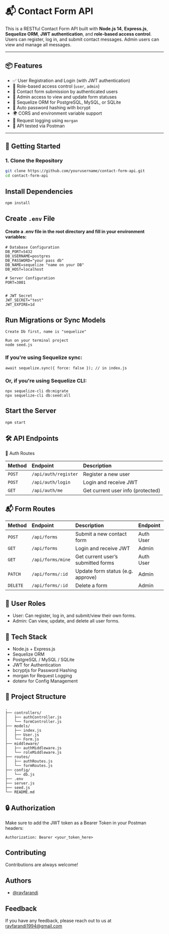 # 📬 Contact Form API

This is a RESTful Contact Form API built with **Node.js 14**, **Express.js**, **Sequelize ORM**, **JWT authentication**, and **role-based access control**.
Users can register, log in, and submit contact messages. Admin users can view and manage all messages.

---

## 📦 Features

- ✅ User Registration and Login (with JWT authentication)
- 🔐 Role-based access control (`user`, `admin`)
- 📨 Contact form submission by authenticated users
- 👀 Admin access to view and update form statuses
- 🧾 Sequelize ORM for PostgreSQL, MySQL, or SQLite
- 🔄 Auto password hashing with bcrypt
- 🌍 CORS and environment variable support
- 🧾 Request logging using `morgan`
- 🧪 API tested via Postman

---

## 🚀 Getting Started

### 1. Clone the Repository

```bash
git clone https://github.com/yourusername/contact-form-api.git
cd contact-form-api
```
 
 ## Install Dependencies
 ```bash
 npm install
```
 
## Create `.env` File
 
 #### Create a .env file in the root directory and fill in your environment variables:
 
 ```
# Database Configuration
DB_PORT=5432
DB_USERNAME=postgres
DB_PASSWORD="your pass db"
DB_NAME=sequelize "name on your DB"
DB_HOST=localhost

# Server Configuration
PORT=3001


# JWT Secret
JWT_SECRET="test"
JWT_EXPIRE=1d

 ```
 
 ## Run Migrations or Sync Models
 ```
Create Db first, name is "sequelize"

Run on your terminal project
node seed.js
```
 
 ### If you're using Sequelize sync:
 
 ```
 await sequelize.sync({ force: false }); // in index.js
 ```
### Or, if you're using Sequelize CLI:
 ```
 npx sequelize-cli db:migrate
npx sequelize-cli db:seed:all

 ```
 ## Start the Server
 
 ```
npm start

```

## 🛠️ API Endpoints
 🔐 Auth Routes

 | Method | Endpoint     | Description                |
 | :-------- | :------- | :------------------------- |
 | `POST` | `/api/auth/register` | Register a new user |
 | `POST` | `/api/auth/login` | Login and receive JWT |
 | `GET` | `/api/auth/me` | Get current user info (protected) |


## 📬 Form Routes


 | Method | Endpoint     | Description                | Endpoint     |
 | :-------- | :------- | :------------------------- | :------- 
 | `POST` | `/api/forms` | Submit a new contact form |Auth User|
 | `GET` | `/api/forms` | Login and receive JWT |Admin|
 | `GET` | `/api/forms/mine` | Get current user’s submitted forms |Auth User|
 | `PATCH` | `/api/forms/:id` | Update form status (e.g. approve) |Admin|
 | `DELETE` | `/api/forms/:id` | Delete a form |Admin|

 ## 👥 User Roles
- User: Can register, log in, and submit/view their own forms.
- Admin: Can view, update, and delete all user forms.

## 🧰 Tech Stack
- Node.js + Express.js
- Sequelize ORM
- PostgreSQL / MySQL / SQLite
- JWT for Authentication
- bcryptjs for Password Hashing
- morgan for Request Logging
- dotenv for Config Management

## 📂 Project Structure
```
.
├── controllers/
│   ├── authController.js
│   └── formController.js
├── models/
│   ├── index.js
│   ├── User.js
│   └── Form.js
├── middleware/
│   ├── authMiddleware.js
│   └── roleMiddleware.js
├── routes/
│   ├── authRoutes.js
│   └── formRoutes.js
├── config/
│   └── db.js
├── .env
├── server.js
├── seed.js
└── README.md
```
## 🔒 Authorization
Make sure to add the JWT token as a Bearer Token in your Postman headers:
```
Authorization: Bearer <your_token_here>
```

## Contributing

Contributions are always welcome!

## Authors

- [@rayfarandi](https://github.com/rayfarandi)

## Feedback

If you have any feedback, please reach out to us at rayfarandi1994@gmail.com
